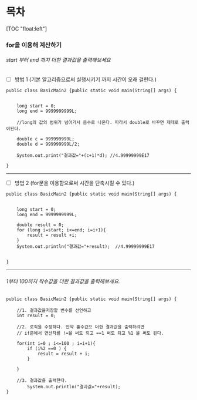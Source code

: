 # 목차
[TOC "float:left"]
<br/>

### for을 이용해 계산하기

###### start 부터 end 까지 더한 결과값을 출력해보세요

- [ ] 방법 1 (기본 알고리즘으로써 실행시키기 까지 시간이 오래 걸린다.)

```
public class BasicMain2 {public static void main(String[] args) {


	long start = 0;
	long end = 9999999999L;
    
	//long의 값의 범위가 넘어가서 음수로 나온다. 따라서 double로 바꾸면 제데로 출력이된다.

	double c = 999999999L;
	double d = 999999999L/2;
			
	System.out.print("결과값="+(c+1)*d); //4.99999999E17
	
}
```

_ _ _

- [ ] 방법 2 (for문을 이용함으로써 시간을 단축시킬 수 있다.)

```
public class BasicMain2 {public static void main(String[] args) {


	long start = 0;
	long end = 9999999999L;
	
	double result = 0;
	for (long i=start; i<=end; i=i+1){
		result = result +i;
	}
	System.out.println("결과값="+result);  //4.99999999E17
	
	
}
```



* * *




###### 1부터 100까지 짝수값을 더한 결과값을 출력해보세요.
```
public class BasicMain2 {public static void main(String[] args) {

	//1. 결과값을저장할 변수를 선언하고
	int result = 0;
    
	//2. 로직을 수정하다. 만약 홀수값으 더한 결과값을 출력하려면 
    // if문에서 연산자를 !=을 써도 되고 ==1 써도 되고 %1 을 써도 된다.
    
	for(int i=0 ; i<=100 ; i=i+1){ 
		if (i%2 ==0 ) { 
			result = result + i;
		}
		 
	}

	//3. 결과값을 출력한다.
		System.out.println("결과값="+result);
}
```
